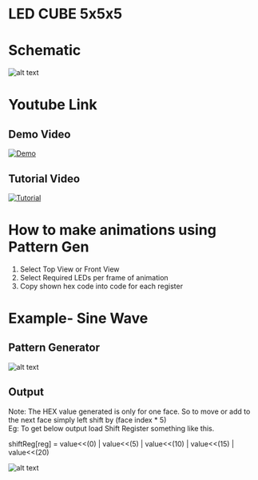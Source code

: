 # LED CUBE 5x5x5  
# Schematic  
![alt text](https://github.com/obtronyt/ledcube555/blob/master/Schematic.png?raw=true)  
  
# Youtube Link  
## Demo Video
[![Demo](https://img.youtube.com/vi/gjpLUAW07vc/0.jpg)](https://www.youtube.com/watch?v=gjpLUAW07vc)  
## Tutorial Video  
[![Tutorial](https://img.youtube.com/vi/sywnBZfDddc/0.jpg)](https://www.youtube.com/watch?v=sywnBZfDddc)  
  
# How to make animations using Pattern Gen  
1. Select Top View or Front View  
2. Select Required LEDs per frame of animation  
3. Copy shown hex code into code for each register  

# Example- Sine Wave  
## Pattern Generator  
![alt text](https://github.com/obtronyt/ledcube555/blob/master/SineWaveDemo.jpg?raw=true)  
  
## Output  
Note: The HEX value generated is only for one face. So to move or add to the next face simply left shift by (face index * 5)  
Eg: To get below output load Shift Register something like this.  
  
shiftReg[reg] = value<<(0) | value<<(5) | value<<(10) | value<<(15) | value<<(20)   
  
![alt text](https://github.com/obtronyt/ledcube555/blob/master/SW.gif?raw=true)
